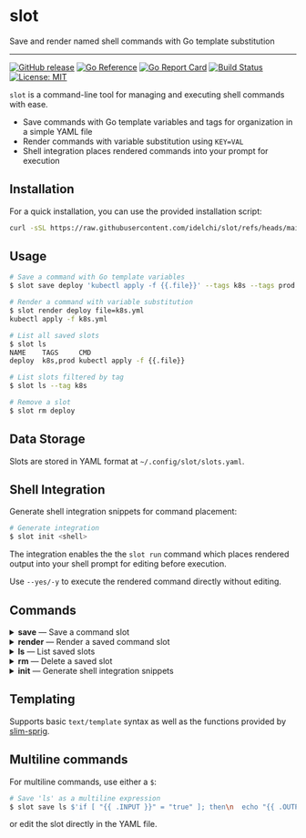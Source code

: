 # slot

Save and render named shell commands with Go template substitution

---

[![GitHub release](https://img.shields.io/github/v/release/idelchi/slot)](https://github.com/idelchi/slot/releases)
[![Go Reference](https://pkg.go.dev/badge/github.com/idelchi/slot.svg)](https://pkg.go.dev/github.com/idelchi/slot)
[![Go Report Card](https://goreportcard.com/badge/github.com/idelchi/slot)](https://goreportcard.com/report/github.com/idelchi/slot)
[![Build Status](https://github.com/idelchi/slot/actions/workflows/github-actions.yml/badge.svg)](https://github.com/idelchi/slot/actions/workflows/github-actions.yml/badge.svg)
[![License: MIT](https://img.shields.io/badge/License-MIT-yellow.svg)](https://opensource.org/licenses/MIT)

`slot` is a command-line tool for managing and executing shell commands with ease.

- Save commands with Go template variables and tags for organization in a simple YAML file
- Render commands with variable substitution using `KEY=VAL`
- Shell integration places rendered commands into your prompt for execution

## Installation

For a quick installation, you can use the provided installation script:

```sh
curl -sSL https://raw.githubusercontent.com/idelchi/slot/refs/heads/main/install.sh | sh -s -- -d ~/.local/bin
```

## Usage

```sh
# Save a command with Go template variables
$ slot save deploy 'kubectl apply -f {{.file}}' --tags k8s --tags prod
```

```sh
# Render a command with variable substitution
$ slot render deploy file=k8s.yml
kubectl apply -f k8s.yml
```

```sh
# List all saved slots
$ slot ls
NAME    TAGS     CMD
deploy  k8s,prod kubectl apply -f {{.file}}
```

```sh
# List slots filtered by tag
$ slot ls --tag k8s
```

```sh
# Remove a slot
$ slot rm deploy
```

## Data Storage

Slots are stored in YAML format at `~/.config/slot/slots.yaml`.

## Shell Integration

Generate shell integration snippets for command placement:

```sh
# Generate integration
$ slot init <shell>
```

The integration enables the the `slot run` command which places rendered output
into your shell prompt for editing before execution.

Use `--yes/-y` to execute the rendered command directly without editing.

## Commands

<details>
<summary><strong>save</strong> — Save a command slot</summary>

- **Usage:** `slot save <name> <command> [flags]`
- **Flags:**
  - `--tags` – Tags for the slot (repeatable)
  - `--force` – Overwrite existing slot

</details>

<details>
<summary><strong>render</strong> — Render a saved command slot</summary>

- **Usage:** `slot render <name> [key=value...]`

</details>

<details>
<summary><strong>ls</strong> — List saved slots</summary>

- **Usage:** `slot ls [flags]`
- **Flags:**
  - `--tag` – Filter by tag (repeatable)

</details>

<details>
<summary><strong>rm</strong> — Delete a saved slot</summary>

- **Usage:** `slot rm <name>`

</details>

<details>
<summary><strong>init</strong> — Generate shell integration snippets</summary>

- **Usage:** `slot init <bash|zsh> [flags]`
- **Flags:**
  - `--fzf` – Enable fzf integration (zsh only)

</details>

## Templating

Supports basic `text/template` syntax as well as the functions provided by [slim-sprig](https://go-task.github.io/slim-sprig).

## Multiline commands

For multiline commands, use either a `$`:

```sh
# Save 'ls' as a multiline expression
$ slot save ls $'if [ "{{ .INPUT }}" = "true" ]; then\n  echo "{{ .OUTPUT }}";\nfi'
```

or edit the slot directly in the YAML file.
